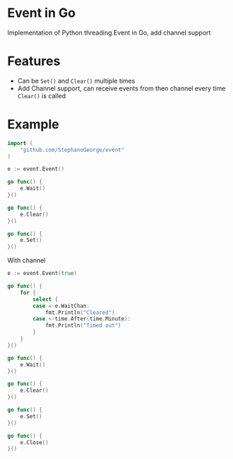 # Event in Go

Implementation of Python threading.Event in Go, add channel support

# Features

- Can be `Set()` and `Clear()` multiple times
- Add Channel support, can receive events from then channel every time `Clear()` is called

# Example

```go
import (
	"github.com/StephanoGeorge/event"
)
```

```go
e := event.Event()

go func() {
    e.Wait()
}()

go func() {
    e.Clear()
}()

go func() {
    e.Set()
}()
```

With channel

```go
e := event.Event(true)

go func() {
    for {
        select {
        case <-e.WaitChan:
            fmt.Println("Cleared")
        case <-time.After(time.Minute):
            fmt.Println("Timed out")
        }
    }
}()

go func() {
	e.Wait()
}()

go func() {
    e.Clear()
}()

go func() {
	e.Set()
}()

go func() {
	e.Close()
}()
```
